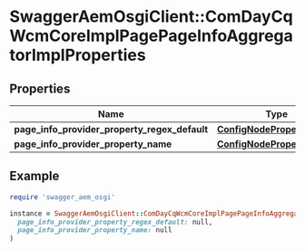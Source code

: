 # SwaggerAemOsgiClient::ComDayCqWcmCoreImplPagePageInfoAggregatorImplProperties

## Properties

| Name | Type | Description | Notes |
| ---- | ---- | ----------- | ----- |
| **page_info_provider_property_regex_default** | [**ConfigNodePropertyString**](ConfigNodePropertyString.md) |  | [optional] |
| **page_info_provider_property_name** | [**ConfigNodePropertyString**](ConfigNodePropertyString.md) |  | [optional] |

## Example

```ruby
require 'swagger_aem_osgi'

instance = SwaggerAemOsgiClient::ComDayCqWcmCoreImplPagePageInfoAggregatorImplProperties.new(
  page_info_provider_property_regex_default: null,
  page_info_provider_property_name: null
)
```

